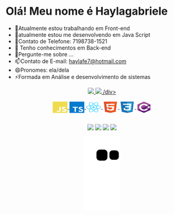 # Olá! Meu nome é Haylagabriele
- 🔭Atualmente estou trabalhando em Front-end 
- 🌱atualmente estou me desenvolvendo em Java Script
- 👯Contato de Telefone: 7198738-1521
- 🤔 Tenho conhecimentos em Back-end
- 💬Pergunte-me sobre ...
- 📫Contato de E-mail: haylafe7@hotmail.com
- 😄Pronomes: ela/dela
- ⚡Formada em Análise e desenvolvimento de sistemas

<div align="center">
  <a href="https://www.linkedin.com/in/hayla-gabriele-9b8000196/">
 <img height="180em" src="https://github-readme-stats.vercel.app/api?username=Haylagabriele&show_icons=true&theme=dracula&include_all_commits=true&count_private=true"/>
  <img height="180em" src="https://github-readme-stats.vercel.app/api/top-langs/?username=Haylagabriele&layout=compact&langs_count=7&theme=dracula"/>
/div>
  <div style="display: inline_block"><br>
  <img align="center" alt="Rafa-Js" height="30" width="40" src="https://raw.githubusercontent.com/devicons/devicon/master/icons/javascript/javascript-plain.svg">
  <img align="center" alt="Rafa-Ts" height="30" width="40" src="https://raw.githubusercontent.com/devicons/devicon/master/icons/typescript/typescript-plain.svg">
  <img align="center" alt="Rafa-React" height="30" width="40" src="https://raw.githubusercontent.com/devicons/devicon/master/icons/react/react-original.svg">
  <img align="center" alt="Rafa-HTML" height="30" width="40" src="https://raw.githubusercontent.com/devicons/devicon/master/icons/html5/html5-original.svg">
  <img align="center" alt="Rafa-CSS" height="30" width="40" src="https://raw.githubusercontent.com/devicons/devicon/master/icons/css3/css3-original.svg">
  
  <img align="center" alt="Rafa-Csharp" height="30" width="40" src="https://raw.githubusercontent.com/devicons/devicon/master/icons/csharp/csharp-original.svg">
  
  </div>
  
  
  ##
  
  <div>
  
  <a href="https://www.instagram.com/haylagabriele/" target="_blank"><img src="https://img.shields.io/badge/-Instagram-%23E4405F?style=for-the-badge&logo=instagram&logoColor=white" target="_blank"></a
    >
 	<a href="https://discord.com/channels/854019484318564362" target="_blank"><img src="https://img.shields.io/badge/Discord-7289DA?style=for-the-badge&logo=discord&logoColor=white" target="_blank"></a> 
  <a href = "mailto:haylagabriele@gmail.com"><img src="https://img.shields.io/badge/-Gmail-%23333?style=for-the-badge&logo=gmail&logoColor=white" target="_blank"></a>
  <a href="https://www.linkedin.com/in/hayla-gabriele-9b8000196/" target="_blank"><img src="https://img.shields.io/badge/-LinkedIn-%230077B5?style=for-the-badge&logo=linkedin&logoColor=white" target="_blank"></a>
    
  ![Snake animation](https://github.com/Haylagabriele/Haylagabriele/blob/output/github-contribution-grid-snake.svg)
  
  </div>
    
    
    
